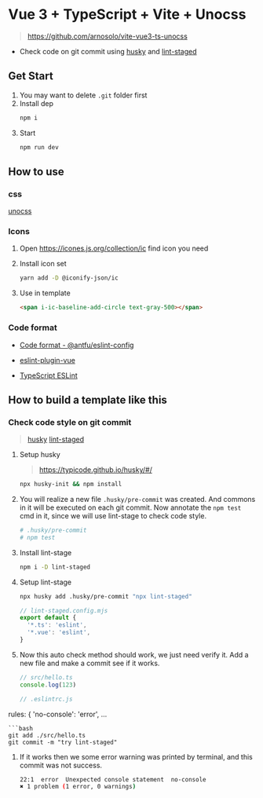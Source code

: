 # Vue 3 + TypeScript + Vite + Unocss

> https://github.com/arnosolo/vite-vue3-ts-unocss

- Check code on git commit using [husky](https://github.com/typicode/husky) and [lint-staged](https://github.com/okonet/lint-staged) 

## Get Start

1. You may want to delete `.git` folder first
2. Install dep
   ```bash
   npm i
   ```
3. Start
   ```bash
   npm run dev
   ```


## How to use

### css

[unocss](https://uno.antfu.me/)

### Icons

1. Open https://icones.js.org/collection/ic find icon you need
   
2. Install icon set
   
   ```bash
   yarn add -D @iconify-json/ic
   ```

3. Use in template
   
   ```html
   <span i-ic-baseline-add-circle text-gray-500></span>
   ```

### Code format

- [Code format - @antfu/eslint-config](https://github.com/antfu/eslint-config)
  
- [eslint-plugin-vue](https://eslint.vuejs.org/rules/multi-word-component-names.html)

- [TypeScript ESLint](https://typescript-eslint.io/)

## How to build a template like this

### Check code style on git commit

> [husky](https://github.com/typicode/husky) 
> [lint-staged](https://github.com/okonet/lint-staged) 

1. Setup husky
   > https://typicode.github.io/husky/#/
   ```bash
   npx husky-init && npm install
   ```

2. You will realize a new file `.husky/pre-commit` was created. And commons in it will be executed on each git commit. Now annotate the `npm test` cmd in it, since we will use lint-stage to check code style. 
   ```bash
   # .husky/pre-commit
   # npm test
   ```
   
3. Install lint-stage
   ```bash
   npm i -D lint-staged
   ```

4. Setup lint-stage
   ```bash
   npx husky add .husky/pre-commit "npx lint-staged"
   ```
   ```js
   // lint-staged.config.mjs
   export default {
     '*.ts': 'eslint',
     '*.vue': 'eslint',
   }
   ```

5. Now this auto check method should work, we just need verify it. Add a new file and make a commit see if it works.
   ```ts
   // src/hello.ts
   console.log(123)
   ```
   ```ts
   // .eslintrc.js
  rules: {
    'no-console': 'error',
   ...
   ```
   ```bash
   git add ./src/hello.ts
   git commit -m "try lint-staged"
   ```
1. If it works then we some error warning was printed by terminal, and this commit was not success.
   ```bash
   22:1  error  Unexpected console statement  no-console
   ✖ 1 problem (1 error, 0 warnings)
   ```
